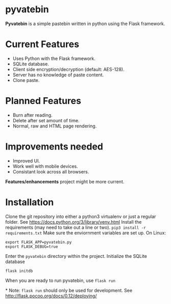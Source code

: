 # pyvatebin
**Pyvatebin** is a simple pastebin written in python using the Flask framework.


# Current Features

* Uses Python with the Flask framework.
* SQLite database.
* Client side encryption/decryption (default: AES-128).
* Server has no knowledge of paste content.
* Clone paste.

# Planned Features

* Burn after reading.
* Delete after set amount of time.
* Normal, raw and HTML page rendering.

# Improvements needed

* Improved UI.
* Work well with mobile devices.
* Consistant look across all browsers.

**Features/enhancements** project might be more current.

# Installation 

Clone the git repository into either a python3 virtualenv or just a regular folder.
See <https://docs.python.org/3/library/venv.html>
Install the requirements (may need to take out a line or two).
`pip3 install -r requirements.txt`
Make sure the enviornment variables are set up.
On Linux:

    export FLASK_APP=pyvatebin.py
    export FLASK_DEBUG=true
    
Enter the `pyvatebin` directory within the project.
Initialize the SQLite database 

    flask initdb
    
When you are ready to run pyvatebin, use `flask run`

\* Note: `flask run` should only be used for development. See <http://flask.pocoo.org/docs/0.12/deploying/>

